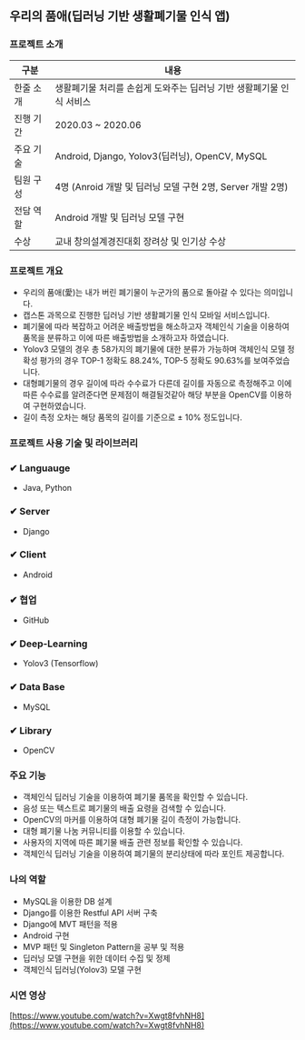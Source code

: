 ## 우리의 품애(딥러닝 기반 생활폐기물 인식 앱)

### 프로젝트 소개
|구분|내용|
|------|---|
|한줄 소개|생활폐기물 처리를 손쉽게 도와주는 딥러닝 기반 생활폐기물 인식 서비스|
|진행 기간|2020.03 ~ 2020.06|
|주요 기술| Android, Django, Yolov3(딥러닝), OpenCV, MySQL |
|팀원 구성|4명 (Anroid 개발 및 딥러닝 모델 구현 2명, Server 개발 2명)|
|전담 역할|Android 개발 및 딥러닝 모델 구현|
|수상|교내 창의설계경진대회 장려상 및 인기상 수상|

### 프로젝트 개요

- 우리의 품애(愛)는 내가 버린 폐기물이 누군가의 품으로 돌아갈 수 있다는 의미입니다.
- 캡스톤 과목으로 진행한 딥러닝 기반 생활폐기물 인식 모바일 서비스입니다.
- 폐기물에 따라 복잡하고 어려운 배출방법을 해소하고자 객체인식 기술을 이용하여 품목을 분류하고 이에 따른 배출방법을 소개하고자 하였습니다.
- Yolov3 모델의 경우 총 58가지의 폐기물에 대한 분류가 가능하며 객체인식 모델 정확성 평가의 경우 TOP-1 정확도 88.24%, TOP-5 정확도 90.63%를 보여주었습니다.
- 대형폐기물의 경우 길이에 따라 수수료가 다른데 길이를 자동으로 측정해주고 이에 따른 수수료를 알려준다면 문제점이 해결될것같아 해당 부분을 OpenCV를 이용하여 구현하였습니다.
- 길이 측정 오차는 해당 품목의 길이를 기준으로 ± 10% 정도입니다.


### 프로젝트 사용 기술 및 라이브러리

### ✔ Languauge

- Java, Python

### ✔ Server

- Django

### ✔ Client

- Android

### ✔ 협업

- GitHub

### ✔ Deep-Learning

- Yolov3 (Tensorflow)

### ✔ Data Base

- MySQL

### ✔ Library

- OpenCV

### 주요 기능

- 객체인식 딥러닝 기술을 이용하여 폐기물 품목을 확인할 수 있습니다.
- 음성 또는 텍스트로 폐기물의 배출 요령을 검색할 수 있습니다.
- OpenCV의 마커를 이용하여 대형 폐기물 길이 측정이 가능합니다.
- 대형 폐기물 나눔 커뮤니티를 이용할 수 있습니다.
- 사용자의 지역에 따른 폐기물 배출 관련 정보를 확인할 수 있습니다.
- 객체인식 딥러닝 기술을 이용하여 폐기물의 분리상태에 따라 포인트 제공합니다.

### 나의 역할

- MySQL을 이용한 DB 설계
- Django를 이용한 Restful API 서버 구축 
- Django에 MVT 패턴을 적용
- Android 구현
- MVP 패턴 및 Singleton Pattern을 공부 및 적용  
- 딥러닝 모델 구현을 위한 데이터 수집 및 정제
- 객체인식 딥러닝(Yolov3) 모델 구현

### 시연 영상

[https://www.youtube.com/watch?v=Xwgt8fvhNH8](https://www.youtube.com/watch?v=Xwgt8fvhNH8)
